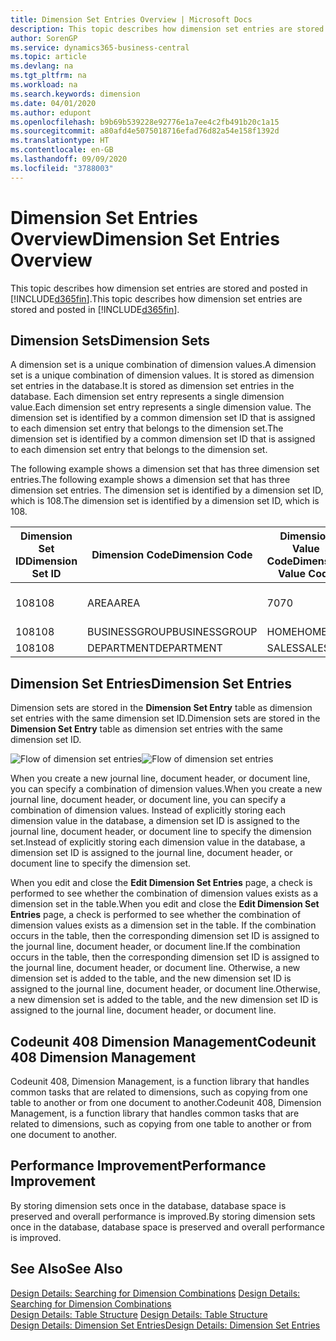 ```yaml
---
title: Dimension Set Entries Overview | Microsoft Docs
description: This topic describes how dimension set entries are stored and posted in Dynamcis 365.
author: SorenGP
ms.service: dynamics365-business-central
ms.topic: article
ms.devlang: na
ms.tgt_pltfrm: na
ms.workload: na
ms.search.keywords: dimension
ms.date: 04/01/2020
ms.author: edupont
ms.openlocfilehash: b9b69b539228e92776e1a7ee4c2fb491b20c1a15
ms.sourcegitcommit: a80afd4e5075018716efad76d82a54e158f1392d
ms.translationtype: HT
ms.contentlocale: en-GB
ms.lasthandoff: 09/09/2020
ms.locfileid: "3788003"
---
```

# <a name="dimension-set-entries-overview"></a><span data-ttu-id="4af7d-103">Dimension Set Entries Overview</span><span class="sxs-lookup"><span data-stu-id="4af7d-103">Dimension Set Entries Overview</span></span>
<span data-ttu-id="4af7d-104">This topic describes how dimension set entries are stored and posted in [!INCLUDE[d365fin](includes/d365fin_md.md)].</span><span class="sxs-lookup"><span data-stu-id="4af7d-104">This topic describes how dimension set entries are stored and posted in [!INCLUDE[d365fin](includes/d365fin_md.md)].</span></span>  

## <a name="dimension-sets"></a><span data-ttu-id="4af7d-105">Dimension Sets</span><span class="sxs-lookup"><span data-stu-id="4af7d-105">Dimension Sets</span></span>  
<span data-ttu-id="4af7d-106">A dimension set is a unique combination of dimension values.</span><span class="sxs-lookup"><span data-stu-id="4af7d-106">A dimension set is a unique combination of dimension values.</span></span> <span data-ttu-id="4af7d-107">It is stored as dimension set entries in the database.</span><span class="sxs-lookup"><span data-stu-id="4af7d-107">It is stored as dimension set entries in the database.</span></span> <span data-ttu-id="4af7d-108">Each dimension set entry represents a single dimension value.</span><span class="sxs-lookup"><span data-stu-id="4af7d-108">Each dimension set entry represents a single dimension value.</span></span> <span data-ttu-id="4af7d-109">The dimension set is identified by a common dimension set ID that is assigned to each dimension set entry that belongs to the dimension set.</span><span class="sxs-lookup"><span data-stu-id="4af7d-109">The dimension set is identified by a common dimension set ID that is assigned to each dimension set entry that belongs to the dimension set.</span></span>  

<span data-ttu-id="4af7d-110">The following example shows a dimension set that has three dimension set entries.</span><span class="sxs-lookup"><span data-stu-id="4af7d-110">The following example shows a dimension set that has three dimension set entries.</span></span> <span data-ttu-id="4af7d-111">The dimension set is identified by a dimension set ID, which is 108.</span><span class="sxs-lookup"><span data-stu-id="4af7d-111">The dimension set is identified by a dimension set ID, which is 108.</span></span>  

|<span data-ttu-id="4af7d-112">Dimension Set ID</span><span class="sxs-lookup"><span data-stu-id="4af7d-112">Dimension Set ID</span></span>|<span data-ttu-id="4af7d-113">Dimension Code</span><span class="sxs-lookup"><span data-stu-id="4af7d-113">Dimension Code</span></span>|<span data-ttu-id="4af7d-114">Dimension Value Code</span><span class="sxs-lookup"><span data-stu-id="4af7d-114">Dimension Value Code</span></span>|<span data-ttu-id="4af7d-115">Dimension Value Name</span><span class="sxs-lookup"><span data-stu-id="4af7d-115">Dimension Value Name</span></span>|  
|----------------------|--------------------|--------------------------|--------------------------|  
|<span data-ttu-id="4af7d-116">108</span><span class="sxs-lookup"><span data-stu-id="4af7d-116">108</span></span>|<span data-ttu-id="4af7d-117">AREA</span><span class="sxs-lookup"><span data-stu-id="4af7d-117">AREA</span></span>|<span data-ttu-id="4af7d-118">70</span><span class="sxs-lookup"><span data-stu-id="4af7d-118">70</span></span>|<span data-ttu-id="4af7d-119">America North</span><span class="sxs-lookup"><span data-stu-id="4af7d-119">America North</span></span>|  
|<span data-ttu-id="4af7d-120">108</span><span class="sxs-lookup"><span data-stu-id="4af7d-120">108</span></span>|<span data-ttu-id="4af7d-121">BUSINESSGROUP</span><span class="sxs-lookup"><span data-stu-id="4af7d-121">BUSINESSGROUP</span></span>|<span data-ttu-id="4af7d-122">HOME</span><span class="sxs-lookup"><span data-stu-id="4af7d-122">HOME</span></span>|<span data-ttu-id="4af7d-123">Home</span><span class="sxs-lookup"><span data-stu-id="4af7d-123">Home</span></span>|  
|<span data-ttu-id="4af7d-124">108</span><span class="sxs-lookup"><span data-stu-id="4af7d-124">108</span></span>|<span data-ttu-id="4af7d-125">DEPARTMENT</span><span class="sxs-lookup"><span data-stu-id="4af7d-125">DEPARTMENT</span></span>|<span data-ttu-id="4af7d-126">SALES</span><span class="sxs-lookup"><span data-stu-id="4af7d-126">SALES</span></span>|<span data-ttu-id="4af7d-127">Sales</span><span class="sxs-lookup"><span data-stu-id="4af7d-127">Sales</span></span>|  

## <a name="dimension-set-entries"></a><span data-ttu-id="4af7d-128">Dimension Set Entries</span><span class="sxs-lookup"><span data-stu-id="4af7d-128">Dimension Set Entries</span></span>  
<span data-ttu-id="4af7d-129">Dimension sets are stored in the **Dimension Set Entry** table as dimension set entries with the same dimension set ID.</span><span class="sxs-lookup"><span data-stu-id="4af7d-129">Dimension sets are stored in the **Dimension Set Entry** table as dimension set entries with the same dimension set ID.</span></span>  

<span data-ttu-id="4af7d-130">![Flow of dimension set entries](media/dimensionentrynav7.png "Flow of dimension set entries")</span><span class="sxs-lookup"><span data-stu-id="4af7d-130">![Flow of dimension set entries](media/dimensionentrynav7.png "Flow of dimension set entries")</span></span>  

<span data-ttu-id="4af7d-131">When you create a new journal line, document header, or document line, you can specify a combination of dimension values.</span><span class="sxs-lookup"><span data-stu-id="4af7d-131">When you create a new journal line, document header, or document line, you can specify a combination of dimension values.</span></span> <span data-ttu-id="4af7d-132">Instead of explicitly storing each dimension value in the database, a dimension set ID is assigned to the journal line, document header, or document line to specify the dimension set.</span><span class="sxs-lookup"><span data-stu-id="4af7d-132">Instead of explicitly storing each dimension value in the database, a dimension set ID is assigned to the journal line, document header, or document line to specify the dimension set.</span></span>  

<span data-ttu-id="4af7d-133">When you edit and close the **Edit Dimension Set Entries** page, a check is performed to see whether the combination of dimension values exists as a dimension set in the table.</span><span class="sxs-lookup"><span data-stu-id="4af7d-133">When you edit and close the **Edit Dimension Set Entries** page, a check is performed to see whether the combination of dimension values exists as a dimension set in the table.</span></span> <span data-ttu-id="4af7d-134">If the combination occurs in the table, then the corresponding dimension set ID is assigned to the journal line, document header, or document line.</span><span class="sxs-lookup"><span data-stu-id="4af7d-134">If the combination occurs in the table, then the corresponding dimension set ID is assigned to the journal line, document header, or document line.</span></span> <span data-ttu-id="4af7d-135">Otherwise, a new dimension set is added to the table, and the new dimension set ID is assigned to the journal line, document header, or document line.</span><span class="sxs-lookup"><span data-stu-id="4af7d-135">Otherwise, a new dimension set is added to the table, and the new dimension set ID is assigned to the journal line, document header, or document line.</span></span>

## <a name="codeunit-408-dimension-management"></a><span data-ttu-id="4af7d-136">Codeunit 408 Dimension Management</span><span class="sxs-lookup"><span data-stu-id="4af7d-136">Codeunit 408 Dimension Management</span></span>
<span data-ttu-id="4af7d-137">Codeunit 408, Dimension Management, is a function library that handles common tasks that are related to dimensions, such as copying from one table to another or from one document to another.</span><span class="sxs-lookup"><span data-stu-id="4af7d-137">Codeunit 408, Dimension Management, is a function library that handles common tasks that are related to dimensions, such as copying from one table to another or from one document to another.</span></span>

## <a name="performance-improvement"></a><span data-ttu-id="4af7d-138">Performance Improvement</span><span class="sxs-lookup"><span data-stu-id="4af7d-138">Performance Improvement</span></span>  
<span data-ttu-id="4af7d-139">By storing dimension sets once in the database, database space is preserved and overall performance is improved.</span><span class="sxs-lookup"><span data-stu-id="4af7d-139">By storing dimension sets once in the database, database space is preserved and overall performance is improved.</span></span>  

## <a name="see-also"></a><span data-ttu-id="4af7d-140">See Also</span><span class="sxs-lookup"><span data-stu-id="4af7d-140">See Also</span></span>  
<span data-ttu-id="4af7d-141">[Design Details: Searching for Dimension Combinations](design-details-searching-for-dimension-combinations.md) </span><span class="sxs-lookup"><span data-stu-id="4af7d-141">[Design Details: Searching for Dimension Combinations](design-details-searching-for-dimension-combinations.md) </span></span>  
<span data-ttu-id="4af7d-142">[Design Details: Table Structure](design-details-table-structure.md) </span><span class="sxs-lookup"><span data-stu-id="4af7d-142">[Design Details: Table Structure](design-details-table-structure.md) </span></span>  
[<span data-ttu-id="4af7d-143">Design Details: Dimension Set Entries</span><span class="sxs-lookup"><span data-stu-id="4af7d-143">Design Details: Dimension Set Entries</span></span>](design-details-dimension-set-entries.md)   
